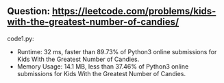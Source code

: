 ## Question: https://leetcode.com/problems/kids-with-the-greatest-number-of-candies/

code1.py:
* Runtime: 32 ms, faster than 89.73% of Python3 online submissions for Kids With the Greatest Number of Candies.
* Memory Usage: 14.1 MB, less than 37.46% of Python3 online submissions for Kids With the Greatest Number of Candies.